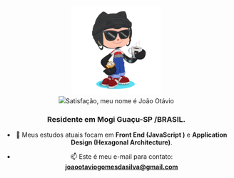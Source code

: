 <div align=center>
    <img src="https://raw.githubusercontent.com/AhmedFathyDev/AhmedFathyDev/main/GitHub.png" alt="GitHub Octocat Drinking a Cup of Coffee" height="200">
</div>
<div align=center>
    <img src="https://readme-typing-svg.herokuapp.com?color=%236FDA44&size=32&center=true&vCenter=true&width=600&height=

<h1 align="center">Satisfação, meu nome é João Otávio </h1>
<h3 align="center">Residente em Mogi Guaçu-SP /BRASIL.</h3>





- 🌱 Meus estudos atuais focam em **Front End (JavaScript )** e **Application Design (Hexagonal Architecture)**.

- 📫 Este é meu e-mail para contato: **joaootaviogomesdasilva@gmail.com**
 

